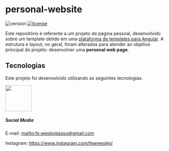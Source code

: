 # personal-website

![version](https://img.shields.io/badge/version-1.0.0-blue.svg) [![license][license-badge]][LICENSE]

Este repositório é referente a um projeto de página pessoal, desenvolvido sobre um template obtido em uma [plataforma de templates para Angular](https://demos.creative-tim.com).
A estrutura e layout, no geral, foram alteradas para atender ao objetivo principal do projeto: desenvolver uma **personal web page**.

## Tecnologias

Este projeto foi desenvolvido utilizando as seguintes tecnologias:

<img src="https://wallacesilva.com/blog/wp-content/uploads/2015/08/147949-html5-css3-javascript.png" height="82">

##### Social Media

E-mail: <mailto:fe.wesleybasso@gmail.com>

Instagram: <https://www.instagram.com/fewwesley/>

[LICENSE]: ./LICENSE.md
[license-badge]: https://img.shields.io/badge/license-MIT-blue.svg
